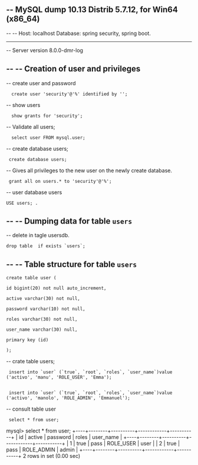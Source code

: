 ## -- MySQL dump 10.13  Distrib 5.7.12, for Win64 (x86_64)
--
-- Host: localhost    Database: spring security, spring boot.
-- ------------------------------------------------------
-- Server version	8.0.0-dmr-log


--
-- Creation of user and privileges
--

-- create user and password

      create user 'security'@'%' identified by ''; 
-- show users

      show grants for 'security'; 

-- Validate all users;

      select user FROM mysql.user; 
      
-- create database users;
      
     create database users;
     
     
-- Gives all privileges to the new user on the newly create database.     

     grant all on users.* to 'security'@'%'; 
     
-- user database users

    USE users; .

--
-- Dumping data for table `users`
--


-- delete in tagle usersdb.

    drop table  if exists `users`; 

--
-- Table structure for table `users`
--

    create table user (   
    
    id bigint(20) not null auto_increment,
    
    active varchar(30) not null,
    
    password varchar(10) not null,
    
    roles varchar(30) not null,
    
    user_name varchar(30) null,
    
    primary key (id)
    
    );
    
 -- crate table users;


     insert into `user` (`true`, `root`, `roles`, `user_name`)value ('activo', 'manu', 'ROLE_USER', 'Emma');


     insert into `user` (`true`, `root`, `roles`, `user_name`)value ('activo', 'manolo', 'ROLE_ADMIN', 'Emmanuel');

-- consult table user

     select * from user; 
     
mysql> select * from user;
+----+--------+----------+------------+-----------+
| id | active | password | roles      | user_name |
+----+--------+----------+------------+-----------+
|  1 | true   | pass     | ROLE_USER  | user      |
|  2 | true   | pass     | ROLE_ADMIN | admin     |
+----+--------+----------+------------+-----------+
2 rows in set (0.00 sec)








